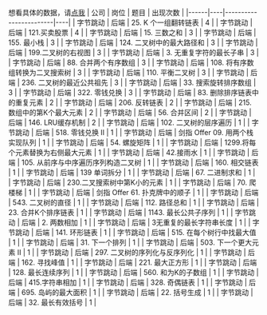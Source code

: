 想看具体的数据，请[点我](https://github.com/afatcoder/LeetcodeTop/blob/master/bytedance/backend_detail.md)
| 公司   | 岗位 | 题目                     | 出现次数 |
|------|----|------------------------|----|
| 字节跳动 | 后端 | 25\. K 个一组翻转链表         | 4  |
| 字节跳动 | 后端 | 121\.买卖股票              | 4  |
| 字节跳动 | 后端 | 15\. 三数之和              | 3  |
| 字节跳动 | 后端 | 155\. 最小栈              | 3  |
| 字节跳动 | 后端 | 124\. 二叉树中的最大路径和       | 3  |
| 字节跳动 | 后端 | 199\.二叉树的右视图           | 3  |
| 字节跳动 | 后端 | 3\. 无重复字符的最长子串         | 3  |
| 字节跳动 | 后端 | 88\. 合并两个有序数组          | 3  |
| 字节跳动 | 后端 | 108\. 将有序数组转换为二叉搜索树    | 3  |
| 字节跳动 | 后端 | 110\. 平衡二叉树            | 3  |
| 字节跳动 | 后端 | 236\. 二叉树的最近公共祖先       | 3  |
| 字节跳动 | 后端 | 33\. 搜索旋转排序数组          | 3  |
| 字节跳动 | 后端 | 322\. 零钱兑换             | 3  |
| 字节跳动 | 后端 | 83\. 删除排序链表中的重复元素      | 2  |
| 字节跳动 | 后端 | 206\. 反转链表             | 2  |
| 字节跳动 | 后端 | 215\. 数组中的第K个最大元素      | 2  |
| 字节跳动 | 后端 | 56\. 合并区间              | 2  |
| 字节跳动 | 后端 | 146\. LRU缓存机制          | 2  |
| 字节跳动 | 后端 | 102\. 二叉树的层序遍历         | 1  |
| 字节跳动 | 后端 | 518\. 零钱兑换 II          | 1  |
| 字节跳动 | 后端 | 剑指 Offer 09\. 用两个栈实现队列 | 1  |
| 字节跳动 | 后端 | 54\. 螺旋矩阵              | 1  |
| 字节跳动 | 后端 | 1299\.将每个元素替换为右侧最大元素   | 1  |
| 字节跳动 | 后端 | 42\.接雨水                | 1  |
| 字节跳动 | 后端 | 105\. 从前序与中序遍历序列构造二叉树  | 1  |
| 字节跳动 | 后端 | 160\. 相交链表             | 1  |
| 字节跳动 | 后端 | 139 单词拆分               | 1  |
| 字节跳动 | 后端 | 67\. 二进制求和             | 1  |
| 字节跳动 | 后端 | 230\.二叉搜索树中第K小的元素      | 1  |
| 字节跳动 | 后端 | 70\. 爬楼梯               | 1  |
| 字节跳动 | 后端 | 剑指 Offer 61\. 扑克牌中的顺子  | 1  |
| 字节跳动 | 后端 | 543\. 二叉树的直径           | 1  |
| 字节跳动 | 后端 | 112\. 路径总和             | 1  |
| 字节跳动 | 后端 | 23\. 合并K个排序链表          | 1  |
| 字节跳动 | 后端 | 1143\. 最长公共子序列         | 1  |
| 字节跳动 | 后端 | 2\. 两数相加               | 1  |
| 字节跳动 | 后端 | 3无重复的最长字符串长度           | 1  |
| 字节跳动 | 后端 | 141\. 环形链表             | 1  |
| 字节跳动 | 后端 | 515\. 在每个树行中找最大值       | 1  |
| 字节跳动 | 后端 | 31\. 下一个排列             | 1  |
| 字节跳动 | 后端 | 503\. 下一个更大元素 II       | 1  |
| 字节跳动 | 后端 | 297\. 二叉树的序列化与反序列化     | 1  |
| 字节跳动 | 后端 | 162\. 寻找峰值             | 1  |
| 字节跳动 | 后端 | 221\. 最大正方形            | 1  |
| 字节跳动 | 后端 | 128\. 最长连续序列           | 1  |
| 字节跳动 | 后端 | 560\. 和为K的子数组          | 1  |
| 字节跳动 | 后端 | 415\.字符串相加             | 1  |
| 字节跳动 | 后端 | 328\. 奇偶链表             | 1  |
| 字节跳动 | 后端 | 695\. 岛屿的最大面积          | 1  |
| 字节跳动 | 后端 | 22\. 括号生成              | 1  |
| 字节跳动 | 后端 | 32\. 最长有效括号            | 1  |

